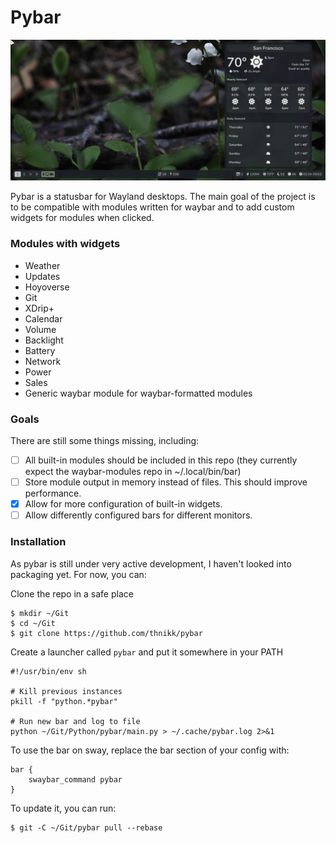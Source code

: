 # Pybar

![Screenshot](screenshot.png)

Pybar is a statusbar for Wayland desktops. The main goal of the project is to be compatible with modules written for waybar and to add custom widgets for modules when clicked.

### Modules with widgets
- Weather
- Updates
- Hoyoverse
- Git
- XDrip+
- Calendar
- Volume
- Backlight
- Battery
- Network
- Power
- Sales
- Generic waybar module for waybar-formatted modules

### Goals
There are still some things missing, including:
- [ ] All built-in modules should be included in this repo (they currently expect the waybar-modules repo in ~/.local/bin/bar)
- [ ] Store module output in memory instead of files. This should improve performance.
- [x] Allow for more configuration of built-in widgets.
- [ ] Allow differently configured bars for different monitors.

### Installation
As pybar is still under very active development, I haven't looked into packaging yet. For now, you can:

Clone the repo in a safe place

```
$ mkdir ~/Git
$ cd ~/Git
$ git clone https://github.com/thnikk/pybar
```

Create a launcher called `pybar` and put it somewhere in your PATH
```
#!/usr/bin/env sh

# Kill previous instances
pkill -f "python.*pybar"

# Run new bar and log to file
python ~/Git/Python/pybar/main.py > ~/.cache/pybar.log 2>&1
```

To use the bar on sway, replace the bar section of your config with:
```
bar {
    swaybar_command pybar
}
```

To update it, you can run:
```
$ git -C ~/Git/pybar pull --rebase
```
